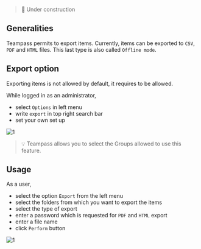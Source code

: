 <!-- docs/features/export.md -->


> 🚧 Under construction

## Generalities

Teampass permits to export items. Currently, items can be exported to `CSV`, `PDF` and `HTML` files.
This last type is also called `Offline mode`.

## Export option

Exporting items is not allowed by default, it requires to be allowed.

While logged in as an administrator,

* select `Options` in left menu
* write `export` in top right search bar
* set your own set up

![1](../../_media/tp3_export_1.png)

> 💡 Teampass allows you to select the Groups allowed to use this feature.


## Usage

As a user, 

* select the option `Export` from the left menu
* select the folders from which you want to export the items
* select the type of export
* enter a password which is requested for `PDF` and `HTML` export
* enter a file name
* click `Perform` button

![1](../../_media/tp3_export_2.png)

